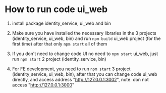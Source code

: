 # How to run code ui_web

1. install package identity_service, ui_web and bin 

2. Make sure you have installed the necessary libraries in the 3 projects (identity_service, ui_web, bin) 
and run `npm build` ui_web project (for the first time) after that only `npm start` all of them

3. If you don't need to change code UI no need to `npm start` ui_web, just run `npm start` 2 project (identity_service, bin) 

4. For FE development, you need to run `npm start` 3 project (identity_service, ui_web, bin), after that you can change code ui_web directly, and access address "http://127.0.0.1:3002", note: don not access "http://127.0.0.1:3000" 
